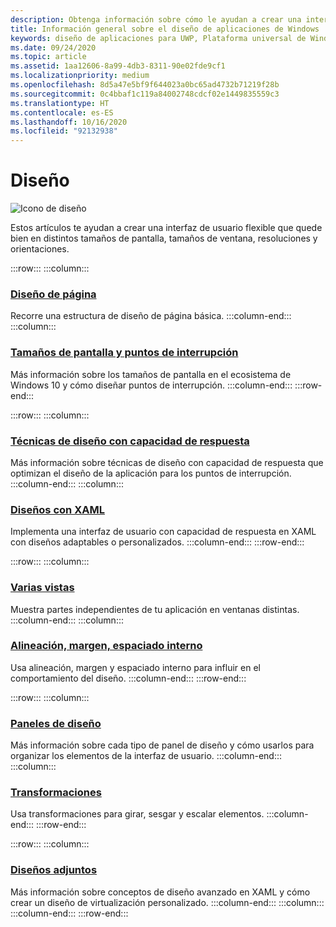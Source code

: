```yaml
---
description: Obtenga información sobre cómo le ayudan a crear una interfaz de usuario flexible que quede bien en distintos tamaños de pantalla, tamaños de ventana, resoluciones y orientaciones.
title: Información general sobre el diseño de aplicaciones de Windows
keywords: diseño de aplicaciones para UWP, Plataforma universal de Windows, diseño de aplicaciones, interfaz
ms.date: 09/24/2020
ms.topic: article
ms.assetid: 1aa12606-8a99-4db3-8311-90e02fde9cf1
ms.localizationpriority: medium
ms.openlocfilehash: 8d5a47e5bf9f644023a0bc65ad4732b71219f28b
ms.sourcegitcommit: 0c4bbaf1c119a84002748cdcf02e1449835559c3
ms.translationtype: HT
ms.contentlocale: es-ES
ms.lasthandoff: 10/16/2020
ms.locfileid: "92132938"
---
```

# <a name="layout"></a>Diseño

![Icono de diseño](../images/layout-2x.png)

Estos artículos te ayudan a crear una interfaz de usuario flexible que quede bien en distintos tamaños de pantalla, tamaños de ventana, resoluciones y orientaciones.

:::row:::
    :::column:::
### <a name="page-layout"></a>[Diseño de página](page-layout.md)
Recorre una estructura de diseño de página básica.
    :::column-end:::
    :::column:::
### <a name="screen-sizes-and-breakpoints"></a>[Tamaños de pantalla y puntos de interrupción](screen-sizes-and-breakpoints-for-responsive-design.md)
Más información sobre los tamaños de pantalla en el ecosistema de Windows 10 y cómo diseñar puntos de interrupción.
    :::column-end:::
:::row-end:::

:::row:::
    :::column:::
### <a name="responsive-design-techniques"></a>[Técnicas de diseño con capacidad de respuesta](responsive-design.md)
Más información sobre técnicas de diseño con capacidad de respuesta que optimizan el diseño de la aplicación para los puntos de interrupción.
    :::column-end:::
    :::column:::
### <a name="layouts-with-xaml"></a>[Diseños con XAML](layouts-with-xaml.md)
Implementa una interfaz de usuario con capacidad de respuesta en XAML con diseños adaptables o personalizados.
    :::column-end:::
:::row-end:::

:::row:::
    :::column:::
### <a name="multiple-views"></a>[Varias vistas](show-multiple-views.md)
Muestra partes independientes de tu aplicación en ventanas distintas.
    :::column-end:::
    :::column:::
### <a name="alignment-margin-padding"></a>[Alineación, margen, espaciado interno](alignment-margin-padding.md)
Usa alineación, margen y espaciado interno para influir en el comportamiento del diseño.
    :::column-end:::
:::row-end:::

:::row:::
    :::column:::
### <a name="layout-panels"></a>[Paneles de diseño](layout-panels.md)
Más información sobre cada tipo de panel de diseño y cómo usarlos para organizar los elementos de la interfaz de usuario.
    :::column-end:::
    :::column:::
### <a name="transforms"></a>[Transformaciones](transforms.md)
Usa transformaciones para girar, sesgar y escalar elementos.
    :::column-end:::
:::row-end:::

:::row:::
    :::column:::
### <a name="attached-layouts"></a>[Diseños adjuntos](attached-layouts.md)
Más información sobre conceptos de diseño avanzado en XAML y cómo crear un diseño de virtualización personalizado.
    :::column-end:::
    :::column:::
    :::column-end:::
:::row-end:::
